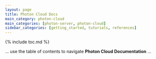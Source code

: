 ```yaml
---
layout: page
title: Photon Cloud Docs
main_category: photon-cloud
main_categories: [photon-server, photon-cloud]
sidebar_categories: [getting_started, tutorials, references]
---
```

{% include toc.md %}

... use the table of contents to navigate **Photon Cloud Documentation** ...